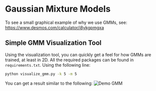 # Gaussian Mixture Models
To see a small graphical example of why we use GMMs, see: https://www.desmos.com/calculator/i8ykgpmgxa

## Simple GMM Visualization Tool
Using the visualization tool, you can quickly get a feel for how GMMs are trained, at least in 2D. 
All the required packages can be found in ```requirements.txt```.
Using the following line:
```bash
python visualize_gmm.py -k 5 -m 5
```
You can get a result similar to the following:
![Demo GMM](https://github.com/friedroy/gaussians/blob/master/demo.gif)
